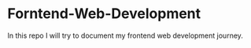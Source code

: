 # Forntend-Web-Development
In this repo I will try to document my frontend web development journey. 
